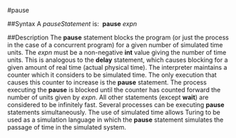 
#pause

##Syntax
A *pauseStatement* is:
 **pause** *expn*



##Description
The **pause** statement blocks the program (or just the process in the case of a concurrent program) for a given number of simulated time units. The *expn* must be a non-negative **int** value giving the number of time units. This is analogous to the **delay** statement, which causes blocking for a given amount of real time (actual physical time).
The interpreter maintains a counter which it considers to be simulated time. The only execution that causes this counter to increase is the **pause** statement. The process executing the **pause** is blocked until the counter has counted forward the number of units given by *expn*. All other statements (except **wait**) are considered to be infinitely fast. Several processes can be executing **pause** statements simultaneously.
The use of simulated time allows Turing to be used as a simulation language in which the **pause** statement simulates the passage of time in the simulated system.


